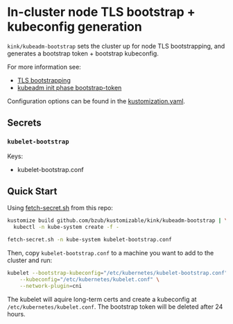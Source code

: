 # In-cluster node TLS bootstrap + kubeconfig generation

`kink/kubeadm-bootstrap` sets the cluster up for node TLS bootstrapping, and
generates a bootstrap token + bootstrap kubeconfig.

For more information see:
- [TLS bootstrapping](https://kubernetes.io/docs/reference/command-line-tools-reference/kubelet-tls-bootstrapping/#kubelet-configuration)
- [kubeadm init phase bootstrap-token](https://kubernetes.io/docs/reference/setup-tools/kubeadm/kubeadm-init-phase/#cmd-phase-bootstrap-token)

Configuration options can be found in the
[kustomization.yaml](kustomization.yaml).

## Secrets

### `kubelet-bootstrap`

Keys:
- kubelet-bootstrap.conf

## Quick Start

Using [fetch-secret.sh](/tools/fetch-secret.sh) from this repo:

```sh
kustomize build github.com/bzub/kustomizable/kink/kubeadm-bootstrap | \
  kubectl -n kube-system create -f -

fetch-secret.sh -n kube-system kubelet-bootstrap.conf
```

Then, copy `kubelet-bootstrap.conf` to a machine you want to add to the cluster
and run:

```sh
kubelet --bootstrap-kubeconfig="/etc/kubernetes/kubelet-bootstrap.conf" \
	--kubeconfig="/etc/kubernetes/kubelet.conf" \
	--network-plugin=cni
```

The kubelet will aquire long-term certs and create a kubeconfig at
`/etc/kubernetes/kubelet.conf`. The bootstrap token will be deleted after 24
hours.
